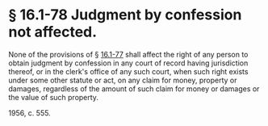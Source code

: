 # § 16.1-78 Judgment by confession not affected.

<p>None of the provisions of § <a href='http://law.lis.virginia.gov/vacode/16.1-77/'>16.1-77</a> shall affect the right of any person to obtain judgment by confession in any court of record having jurisdiction thereof, or in the clerk's office of any such court, when such right exists under some other statute or act, on any claim for money, property or damages, regardless of the amount of such claim for money or damages or the value of such property.</p><p>1956, c. 555.</p>